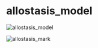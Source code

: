 # allostasis_model

![allostasis_model](https://github.com/ugo-nama-kun/allostasis_model/assets/1684732/d2f4fb4a-dfe1-4e16-9bcd-0124ef39f2f3)

![allostasis_mark](https://github.com/ugo-nama-kun/allostasis_model/assets/1684732/cfdfc4f1-7256-421b-a2fa-509949d9ee3f)
